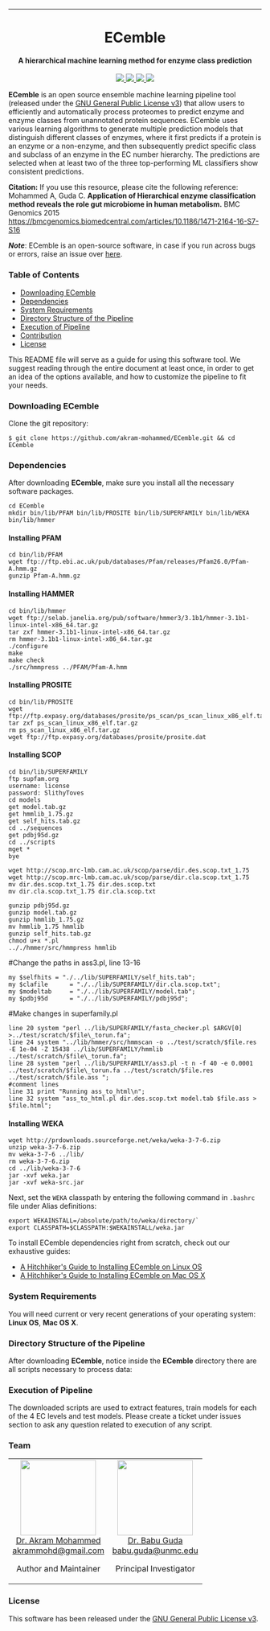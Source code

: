 <!-- <div align="center">
  <img src="download.jpg" width="512">
</div> -->

---

<h1 align="center">
  ECemble
</h1>

<h4 align="center">
  A hierarchical machine learning method for enzyme class prediction
</h4>

<p align="center">
  <a href="http://ECemble.readthedocs.io">
    <img src="https://readthedocs.org/projects/ECemble/badge/?version=latest"/>
  </a>
  <a href="https://travis-ci.org/akram-mohammed/ECemble">
    <img src="https://travis-ci.org/akram-mohammed/ECemble.svg?branch=master">
  </a>
  <a href="https://saythanks.io/to/akram-mohammed">
    <img src="https://img.shields.io/badge/Say%20Thanks-!-1EAEDB.svg?style=flat-square">
  </a>
  <a href="https://paypal.me/akram9">
    <img src="https://img.shields.io/badge/Donate-%24-blue.svg?style=flat-square">
  </a>
</p>

**ECemble** is an open source ensemble machine learning pipeline tool (released under the [GNU General Public License v3](LICENSE.md)) that allow users to efficiently and automatically process proteomes to predict enzyme and enzyme classes from unannotated protein sequences. ECemble uses various learning algorithms to generate multiple prediction models that distinguish different classes of enzymes, where it first predicts if a protein is an enzyme or a non-enzyme, and then subsequently predict specific class and subclass of an enzyme in the EC number hierarchy. The predictions are selected when at least two of the three top-performing ML classifiers show consistent predictions.

**Citation:** If you use this resource, please cite the following reference: 
Mohammed A, Guda C. **Application of Hierarchical enzyme classification method reveals the role gut microbiome in human metabolism.** BMC Genomics 2015 https://bmcgenomics.biomedcentral.com/articles/10.1186/1471-2164-16-S7-S16

***Note***: ECemble is an open-source software, in case if you run across bugs or errors, raise an issue over [here](https://github.com/akram-mohammed/ECemble/issues).

### Table of Contents
* [Downloading ECemble](#downloading-ecemble)
* [Dependencies](#dependencies)
* [System Requirements](#system-requirements)
* [Directory Structure of the Pipeline](#directory-structure-of-the-pipeline)
* [Execution of Pipeline](#execution-of-pipeline)
* [Contribution](#contribution)
* [License](#license)

This README file will serve as a guide for using this software tool. We suggest reading through the entire document at least once, in order to get an idea of the options available, and how to customize the pipeline to fit your needs.

### Downloading ECemble
Clone the git repository:
```console
$ git clone https://github.com/akram-mohammed/ECemble.git && cd ECemble
```

### Dependencies 
After downloading **ECemble**, make sure you install all the necessary software packages. 
```
cd ECemble
mkdir bin/lib/PFAM bin/lib/PROSITE bin/lib/SUPERFAMILY bin/lib/WEKA bin/lib/hmmer
```
#### Installing PFAM
```
cd bin/lib/PFAM
wget ftp://ftp.ebi.ac.uk/pub/databases/Pfam/releases/Pfam26.0/Pfam-A.hmm.gz
gunzip Pfam-A.hmm.gz
```
#### Installing HAMMER
```
cd bin/lib/hmmer
wget ftp://selab.janelia.org/pub/software/hmmer3/3.1b1/hmmer-3.1b1-linux-intel-x86_64.tar.gz
tar zxf hmmer-3.1b1-linux-intel-x86_64.tar.gz
rm hmmer-3.1b1-linux-intel-x86_64.tar.gz
./configure
make 
make check
./src/hmmpress ../PFAM/Pfam-A.hmm
```
#### Installing PROSITE
```
cd bin/lib/PROSITE
wget ftp://ftp.expasy.org/databases/prosite/ps_scan/ps_scan_linux_x86_elf.tar.gz
tar zxf ps_scan_linux_x86_elf.tar.gz
rm ps_scan_linux_x86_elf.tar.gz
wget ftp://ftp.expasy.org/databases/prosite/prosite.dat
```
#### Installing SCOP
```
cd bin/lib/SUPERFAMILY
ftp supfam.org
username: license
password: SlithyToves
cd models
get model.tab.gz
get hmmlib_1.75.gz
get self_hits.tab.gz
cd ../sequences
get pdbj95d.gz
cd ../scripts
mget *
bye

wget http://scop.mrc-lmb.cam.ac.uk/scop/parse/dir.des.scop.txt_1.75
wget http://scop.mrc-lmb.cam.ac.uk/scop/parse/dir.cla.scop.txt_1.75
mv dir.des.scop.txt_1.75 dir.des.scop.txt
mv dir.cla.scop.txt_1.75 dir.cla.scop.txt

gunzip pdbj95d.gz
gunzip model.tab.gz
gunzip hmmlib_1.75.gz
mv hmmlib_1.75 hmmlib
gunzip self_hits.tab.gz
chmod u+x *.pl
.././hmmer/src/hmmpress hmmlib
```
#Change the paths in ass3.pl, line 13-16
```
my $selfhits = "./../lib/SUPERFAMILY/self_hits.tab";
my $clafile      = "./../lib/SUPERFAMILY/dir.cla.scop.txt";
my $modeltab     = "./../lib/SUPERFAMILY/model.tab";
my $pdbj95d      = "./../lib/SUPERFAMILY/pdbj95d";
```
#Make changes in superfamily.pl
```
line 20	system "perl ../lib/SUPERFAMILY/fasta_checker.pl $ARGV[0] >../test/scratch/$file\_torun.fa";
line 24 system "../lib/hmmer/src/hmmscan -o ../test/scratch/$file.res -E 1e-04 -Z 15438 ../lib/SUPERFAMILY/hmmlib ../test/scratch/$file\_torun.fa";
line 28 system "perl ../lib/SUPERFAMILY/ass3.pl -t n -f 40 -e 0.0001 ../test/scratch/$file\_torun.fa ../test/scratch/$file.res ../test/scratch/$file.ass ";
#comment lines
line 31 print "Running ass_to_html\n";
line 32 system "ass_to_html.pl dir.des.scop.txt model.tab $file.ass > $file.html";
```
#### Installing WEKA
```
wget http://prdownloads.sourceforge.net/weka/weka-3-7-6.zip
unzip weka-3-7-6.zip
mv weka-3-7-6 ../lib/
rm weka-3-7-6.zip
cd ../lib/weka-3-7-6
jar -xvf weka.jar
jar -xvf weka-src.jar
```
Next, set the `WEKA` classpath by entering the following command in `.bashrc` file under Alias definitions:
```
export WEKAINSTALL=/absolute/path/to/weka/directory/`
export CLASSPATH=$CLASSPATH:$WEKAINSTALL/weka.jar
```
To install ECemble dependencies right from scratch, check out our exhaustive guides:
* [A Hitchhiker's Guide to Installing ECemble on Linux OS](https://github.com/akram-mohammed/ECemble/wiki/A-Hitchhiker's-Guide-to-Installing-ECemble-on-Linux-OS)
* [A Hitchhiker's Guide to Installing ECemble on Mac OS X](https://github.com/akram-mohammed/ECemble/wiki/A-Hitchhiker's-Guide-to-Installing-ECemble-on-Mac-OS-X)

### System Requirements
You will need current or very recent generations of your operating system: 
**Linux OS**, **Mac OS X**.

### Directory Structure of the Pipeline
After downloading **ECemble**, notice inside the **ECemble** directory there are all scripts necessary to process data:

### Execution of Pipeline
The downloaded scripts are used to extract features, train models for each of the 4 EC levels and test models. Please create a ticket under issues section to ask any question related to execution of any script. 

### Team
<table align="center">
  <tbody>
    <tr>
		<td align="center" valign="top">
			<img height="150" src="https://github.com/akram-mohammed.png?s=150">
			<br>
			<a href="https://github.com/akram-mohammed">Dr. Akram Mohammed</a>
			<br>
			<a href="mailto:akrammohd@gmail.com">akrammohd@gmail.com</a>
			<br>
			<p>Author and Maintainer</p>
		</td>
	 	<td align="center" valign="top">
			<img width="150" height="150" src="https://www.unmc.edu/inbre/cores/bioinformatics/Guda_small.png?s=150">
			<br>
			<a href="https://www.unmc.edu/bsbc/people/guda.html">Dr. Babu Guda</a>
			<br>
			<a href="mailto:babu.guda@unmc.edu">babu.guda@unmc.edu</a>
			<br>
			<p>Principal Investigator</p>
		</td>
	  </tr>
  </tbody>
</table>
  

### License
This software has been released under the [GNU General Public License v3](LICENSE.md).
